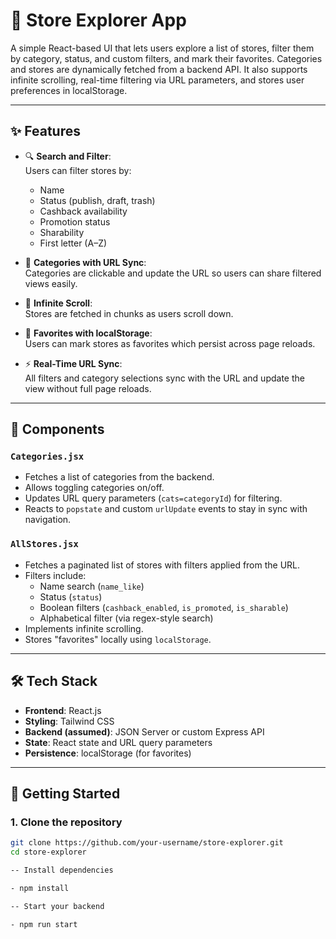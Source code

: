 # 🏬 Store Explorer App

A simple React-based UI that lets users explore a list of stores, filter them by category, status, and custom filters, and mark their favorites. Categories and stores are dynamically fetched from a backend API. It also supports infinite scrolling, real-time filtering via URL parameters, and stores user preferences in localStorage.

---

## ✨ Features

- 🔍 **Search and Filter**:  
  Users can filter stores by:
  - Name
  - Status (publish, draft, trash)
  - Cashback availability
  - Promotion status
  - Sharability
  - First letter (A–Z)

- 🧭 **Categories with URL Sync**:  
  Categories are clickable and update the URL so users can share filtered views easily.

- 🔁 **Infinite Scroll**:  
  Stores are fetched in chunks as users scroll down.

- 💖 **Favorites with localStorage**:  
  Users can mark stores as favorites which persist across page reloads.

- ⚡ **Real-Time URL Sync**:  
  All filters and category selections sync with the URL and update the view without full page reloads.

---

## 📁 Components

### `Categories.jsx`
- Fetches a list of categories from the backend.
- Allows toggling categories on/off.
- Updates URL query parameters (`cats=categoryId`) for filtering.
- Reacts to `popstate` and custom `urlUpdate` events to stay in sync with navigation.

### `AllStores.jsx`
- Fetches a paginated list of stores with filters applied from the URL.
- Filters include:
  - Name search (`name_like`)
  - Status (`status`)
  - Boolean filters (`cashback_enabled`, `is_promoted`, `is_sharable`)
  - Alphabetical filter (via regex-style search)
- Implements infinite scrolling.
- Stores "favorites" locally using `localStorage`.

---

## 🛠️ Tech Stack

- **Frontend**: React.js
- **Styling**: Tailwind CSS
- **Backend (assumed)**: JSON Server or custom Express API
- **State**: React state and URL query parameters
- **Persistence**: localStorage (for favorites)

---

## 🚀 Getting Started

### 1. Clone the repository

```bash
git clone https://github.com/your-username/store-explorer.git
cd store-explorer

-- Install dependencies

- npm install

-- Start your backend

- npm run start
